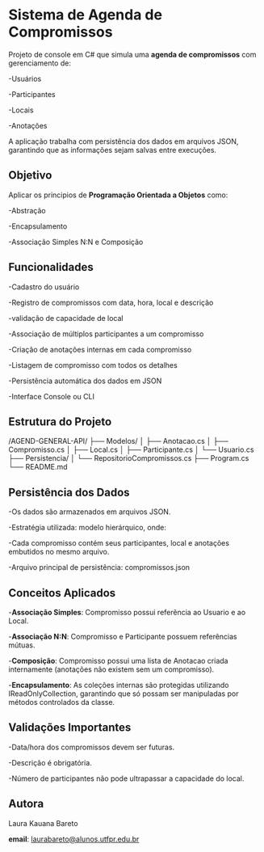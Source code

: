 # Sistema de Agenda de Compromissos

Projeto de console em C# que simula uma **agenda de compromissos** com gerenciamento de:

-Usuários 

-Participantes

-Locais

-Anotações


A aplicação trabalha com persistência dos dados em arquivos JSON, garantindo que as informações sejam salvas entre execuções.

## Objetivo

Aplicar os principios de **Programação Orientada a Objetos** como:

-Abstração 

-Encapsulamento 

-Associação Simples N:N e Composição

## Funcionalidades 

-Cadastro do usuário

-Registro de compromissos com data, hora, local e descrição

-validação de capacidade de local

-Associação de múltiplos participantes a um compromisso

-Criação de anotações internas em cada compromisso

-Listagem de compromisso com todos os detalhes

-Persistência automática dos dados em JSON

-Interface Console ou CLI



## Estrutura do Projeto

/AGEND-GENERAL-API/
├── Modelos/
│   ├── Anotacao.cs
│   ├── Compromisso.cs
│   ├── Local.cs
│   ├── Participante.cs
│   └── Usuario.cs
├── Persistencia/
│   └── RepositorioCompromissos.cs
├── Program.cs
└── README.md

## Persistência dos Dados
-Os dados são armazenados em arquivos JSON.

-Estratégia utilizada: modelo hierárquico, onde:

-Cada compromisso contém seus participantes, local e anotações embutidos no mesmo arquivo.

-Arquivo principal de persistência:
compromissos.json

## Conceitos Aplicados
-**Associação Simples**: Compromisso possui referência ao Usuario e ao Local.

-**Associação N:N**: Compromisso e Participante possuem referências mútuas.


-**Composição**: Compromisso possui uma lista de Anotacao criada internamente (anotações não existem sem um compromisso).

-**Encapsulamento**: As coleções internas são protegidas utilizando IReadOnlyCollection<T>, garantindo que só possam ser manipuladas por métodos controlados da classe.

## Validações Importantes

-Data/hora dos compromissos devem ser futuras.

-Descrição é obrigatória.

-Número de participantes não pode ultrapassar a capacidade do local.

## Autora

Laura Kauana Bareto

**email**: laurabareto@alunos.utfpr.edu.br
